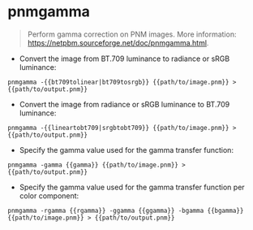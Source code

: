 # pnmgamma

> Perform gamma correction on PNM images.
> More information: <https://netpbm.sourceforge.net/doc/pnmgamma.html>.

- Convert the image from BT.709 luminance to radiance or sRGB luminance:

`pnmgamma -{{bt709tolinear|bt709tosrgb}} {{path/to/image.pnm}} > {{path/to/output.pnm}}`

- Convert the image from radiance or sRGB luminance to BT.709 luminance:

`pnmgamma -{{lineartobt709|srgbtobt709}} {{path/to/image.pnm}} > {{path/to/output.pnm}}`

- Specify the gamma value used for the gamma transfer function:

`pnmgamma -gamma {{gamma}} {{path/to/image.pnm}} > {{path/to/output.pnm}}`

- Specify the gamma value used for the gamma transfer function per color component:

`pnmgamma -rgamma {{rgamma}} -ggamma {{ggamma}} -bgamma {{bgamma}} {{path/to/image.pnm}} > {{path/to/output.pnm}}`
